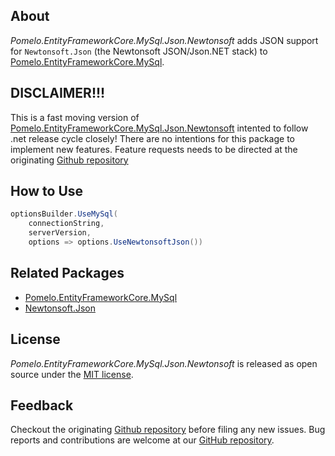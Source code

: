 ﻿## About

_Pomelo.EntityFrameworkCore.MySql.Json.Newtonsoft_ adds JSON support for `Newtonsoft.Json` (the Newtonsoft JSON/Json.NET stack) to [Pomelo.EntityFrameworkCore.MySql](https://github.com/PomeloFoundation/Pomelo.EntityFrameworkCore.MySql).


## DISCLAIMER!!!
This is a fast moving version of [Pomelo.EntityFrameworkCore.MySql.Json.Newtonsoft](https://www.nuget.org/packages/Pomelo.EntityFrameworkCore.MySql.Json.Newtonsoft) intented to follow .net release cycle closely!
There are no intentions for this package to implement new features. Feature requests needs to be directed at the originating [Github repository](https://github.com/PomeloFoundation/Pomelo.EntityFrameworkCore.MySql)

## How to Use

```csharp
optionsBuilder.UseMySql(
    connectionString,
    serverVersion,
    options => options.UseNewtonsoftJson())
```

## Related Packages

* [Pomelo.EntityFrameworkCore.MySql](https://www.nuget.org/packages/Pomelo.EntityFrameworkCore.MySql)
* [Newtonsoft.Json](https://www.nuget.org/packages/Newtonsoft.Json)

## License

_Pomelo.EntityFrameworkCore.MySql.Json.Newtonsoft_ is released as open source under the [MIT license](https://github.com/PomeloFoundation/Pomelo.EntityFrameworkCore.MySql/blob/main/LICENSE).

## Feedback

Checkout the originating [Github repository](https://github.com/PomeloFoundation/Pomelo.EntityFrameworkCore.MySql) before filing any new issues.
Bug reports and contributions are welcome at our [GitHub repository](https://github.com/microting/Pomelo.EntityFrameworkCore.MySql).